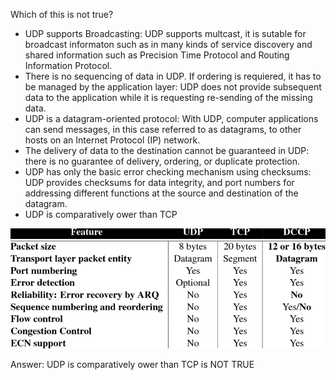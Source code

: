 Which of this is not true?

- UDP supports Broadcasting:
UDP supports multcast, it is sutable for broadcast informaton such as in many kinds of service discovery and shared information such as Precision Time Protocol and Routing Information Protocol.
- There is no sequencing of data in UDP. If ordering is requiered, it has to be managed by the application layer:
UDP does not provide subsequent data to the application while it is requesting re-sending of the missing data.
- UDP is a datagram-oriented protocol: 
With UDP, computer applications can send messages, in this case referred to as datagrams, to other hosts on an Internet Protocol (IP) network.
- The delivery of data to the destination cannot be guaranteed in UDP:
there is no guarantee of delivery, ordering, or duplicate protection.
- UDP has only the basic error checking mechanism using checksums:
UDP provides checksums for data integrity, and port numbers for addressing different functions at the source and destination of the datagram. 
- UDP is comparatively ower than TCP


![alt text](comparison_udp_utp.png)


Answer:  UDP is comparatively ower than TCP is NOT TRUE